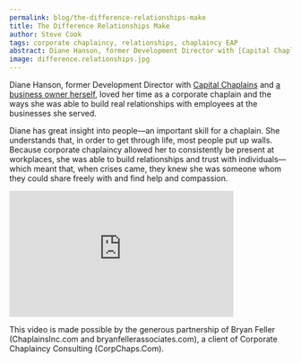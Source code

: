 ```yaml
---
permalink: blog/the-difference-relationships-make
title: The Difference Relationships Make
author: Steve Cook
tags: corporate chaplaincy, relationships, chaplaincy EAP
abstract: Diane Hanson, former Development Director with [Capital Chaplains](http://www.capchaps.org) and [a business owner herself](http://www.thinkinginsync.com), loved her time as a corporate chaplain and the ways she was able to build real relationships with employees at the businesses she served.
image: difference.relationships.jpg
---
```

Diane Hanson, former Development Director with [Capital Chaplains](http://www.capchaps.org) and [a business owner herself](http://www.thinkinginsync.com), loved her time as a corporate chaplain and the ways she was able to build real relationships with employees at the businesses she served.

Diane has great insight into people&#8212;an important skill for a chaplain. She understands that, in order to get through life, most people put up walls. Because corporate chaplaincy allowed her to consistently be present at workplaces, she was able to build relationships and trust with individuals&#8212;which meant that, when crises came, they knew she was someone whom they could share freely with and find help and compassion.

<iframe src="http://player.vimeo.com/video/28416257?title=0&amp;byline=0&amp;portrait=0&amp;color=ffffff" frameborder="0" width="400" height="225"></iframe>

This video is made possible by the generous partnership of Bryan Feller (ChaplainsInc.com and bryanfellerassociates.com), a client of Corporate Chaplaincy Consulting (CorpChaps.Com).

